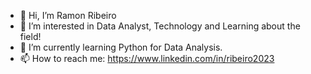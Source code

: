 - 👋 Hi, I’m Ramon Ribeiro
- 👀 I’m interested in Data Analyst, Technology and Learning about the field!
- 🌱 I’m currently learning Python for Data Analysis.
- 📫 How to reach me:
https://www.linkedin.com/in/ribeiro2023



<!---
RamONandOFF/RamONandOFF is a ✨ special ✨ repository because its `README.md` (this file) appears on your GitHub profile.
You can click the Preview link to take a look at your changes.
--->

